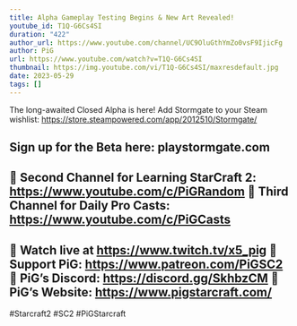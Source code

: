 ```yaml
---
title: Alpha Gameplay Testing Begins & New Art Revealed!
youtube_id: T1Q-G6Cs4SI
duration: "422"
author_url: https://www.youtube.com/channel/UC9OluGthYmZo0vsF9IjicFg
author: PiG
url: https://www.youtube.com/watch?v=T1Q-G6Cs4SI
thumbnail: https://img.youtube.com/vi/T1Q-G6Cs4SI/maxresdefault.jpg
date: 2023-05-29
tags: []
---
```


The long-awaited Closed Alpha is here! Add Stormgate to your Steam wishlist: https://store.steampowered.com/app/2012510/Stormgate/

## Sign up for the Beta here: playstormgate.com

🐷 Second Channel for Learning StarCraft 2: https://www.youtube.com/c/PiGRandom
🐷 Third Channel for Daily Pro Casts: https://www.youtube.com/c/PiGCasts
--
🐷 Watch live at https://www.twitch.tv/x5_pig
🐷 Support PiG: https://www.patreon.com/PiGSC2
🐷 PiG’s Discord: https://discord.gg/SkhbzCM
🐷 PiG’s Website: https://www.pigstarcraft.com/
--
#Starcraft2 #SC2 #PiGStarcraft
